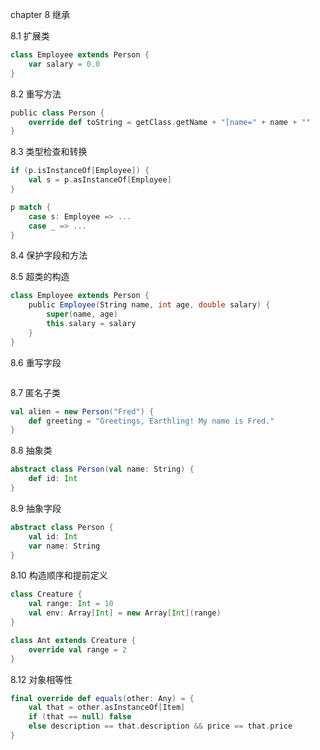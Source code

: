 chapter 8 继承

8.1 扩展类

```scala
class Employee extends Person {
    var salary = 0.0
}
```

8.2 重写方法

```scala
public class Person {
    override def toString = getClass.getName + "[name=" + name + ""
}
```

8.3 类型检查和转换

```scala
if (p.isInstanceOf[Employee]) {
    val s = p.asInstanceOf[Employee]
}

p match {
    case s: Employee => ...
  	case _ => ...
}
```

8.4 保护字段和方法

8.5 超类的构造

```scala
class Employee extends Person {
    public Employee(String name, int age, double salary) {
        super(name, age)
        this.salary = salary
    }
}
```

8.6 重写字段

```scala

```

8.7 匿名子类

```scala
val alien = new Person("Fred") {
    def greeting = "Greetings, Earthling! My name is Fred."
}
```

8.8 抽象类

```scala
abstract class Person(val name: String) {
    def id: Int
}
```

8.9 抽象字段

```scala
abstract class Person {
    val id: Int
  	var name: String
}
```

8.10 构造顺序和提前定义

```scala
class Creature {
    val range: Int = 10
  	val env: Array[Int] = new Array[Int](range)
}

class Ant extends Creature {
    override val range = 2
}
```

8.12 对象相等性

```scala
final override def equals(other: Any) = {
    val that = other.asInstanceOf[Item]
  	if (that == null) false
  	else description == that.description && price == that.price
}
```

